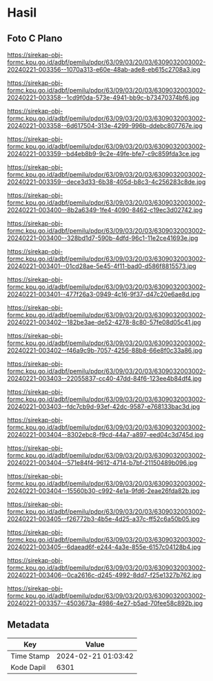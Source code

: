 # Hasil

## Foto C Plano

https://sirekap-obj-formc.kpu.go.id/adbf/pemilu/pdpr/63/09/03/20/03/6309032003002-20240221-003356--1070a313-e60e-48ab-ade8-eb615c2708a3.jpg

https://sirekap-obj-formc.kpu.go.id/adbf/pemilu/pdpr/63/09/03/20/03/6309032003002-20240221-003358--1cd9f0da-573e-4941-bb9c-b73470374bf6.jpg

https://sirekap-obj-formc.kpu.go.id/adbf/pemilu/pdpr/63/09/03/20/03/6309032003002-20240221-003358--6d617504-313e-4299-996b-ddebc807767e.jpg

https://sirekap-obj-formc.kpu.go.id/adbf/pemilu/pdpr/63/09/03/20/03/6309032003002-20240221-003359--bd4eb8b9-9c2e-49fe-bfe7-c9c859fda3ce.jpg

https://sirekap-obj-formc.kpu.go.id/adbf/pemilu/pdpr/63/09/03/20/03/6309032003002-20240221-003359--dece3d33-6b38-405d-b8c3-4c256283c8de.jpg

https://sirekap-obj-formc.kpu.go.id/adbf/pemilu/pdpr/63/09/03/20/03/6309032003002-20240221-003400--8b2a6349-1fe4-4090-8462-c19ec3d02742.jpg

https://sirekap-obj-formc.kpu.go.id/adbf/pemilu/pdpr/63/09/03/20/03/6309032003002-20240221-003400--328bd1d7-590b-4dfd-96c1-11e2ce41693e.jpg

https://sirekap-obj-formc.kpu.go.id/adbf/pemilu/pdpr/63/09/03/20/03/6309032003002-20240221-003401--01cd28ae-5e45-4f11-bad0-d586f8815573.jpg

https://sirekap-obj-formc.kpu.go.id/adbf/pemilu/pdpr/63/09/03/20/03/6309032003002-20240221-003401--477f26a3-0949-4c16-9f37-d47c20e6ae8d.jpg

https://sirekap-obj-formc.kpu.go.id/adbf/pemilu/pdpr/63/09/03/20/03/6309032003002-20240221-003402--182be3ae-de52-4278-8c80-57fe08d05c41.jpg

https://sirekap-obj-formc.kpu.go.id/adbf/pemilu/pdpr/63/09/03/20/03/6309032003002-20240221-003402--f46a9c9b-7057-4256-88b8-66e8f0c33a86.jpg

https://sirekap-obj-formc.kpu.go.id/adbf/pemilu/pdpr/63/09/03/20/03/6309032003002-20240221-003403--22055837-cc40-47dd-84f6-123ee4b84df4.jpg

https://sirekap-obj-formc.kpu.go.id/adbf/pemilu/pdpr/63/09/03/20/03/6309032003002-20240221-003403--fdc7cb9d-93ef-42dc-9587-e768133bac3d.jpg

https://sirekap-obj-formc.kpu.go.id/adbf/pemilu/pdpr/63/09/03/20/03/6309032003002-20240221-003404--8302ebc8-f9cd-44a7-a897-eed04c3d745d.jpg

https://sirekap-obj-formc.kpu.go.id/adbf/pemilu/pdpr/63/09/03/20/03/6309032003002-20240221-003404--571e84f4-9612-4714-b7bf-21150489b096.jpg

https://sirekap-obj-formc.kpu.go.id/adbf/pemilu/pdpr/63/09/03/20/03/6309032003002-20240221-003404--15560b30-c992-4e1a-9fd6-2eae26fda82b.jpg

https://sirekap-obj-formc.kpu.go.id/adbf/pemilu/pdpr/63/09/03/20/03/6309032003002-20240221-003405--f26772b3-4b5e-4d25-a37c-ff52c6a50b05.jpg

https://sirekap-obj-formc.kpu.go.id/adbf/pemilu/pdpr/63/09/03/20/03/6309032003002-20240221-003405--6daead6f-e244-4a3e-855e-6157c04128b4.jpg

https://sirekap-obj-formc.kpu.go.id/adbf/pemilu/pdpr/63/09/03/20/03/6309032003002-20240221-003406--0ca2616c-d245-4992-8dd7-f25e1327b762.jpg

https://sirekap-obj-formc.kpu.go.id/adbf/pemilu/pdpr/63/09/03/20/03/6309032003002-20240221-003357--4503673a-4986-4e27-b5ad-70fee58c892b.jpg


## Metadata

| Key        | Value               |
| ---------- | ------------------- |
| Time Stamp | 2024-02-21 01:03:42 |
| Kode Dapil | 6301                |



